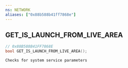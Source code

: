 ```yaml
---
ns: NETWORK
aliases: ["0x88b588b41ff7868e"]
---
```

## GET_IS_LAUNCH_FROM_LIVE_AREA

```c
// 0x88B588B41FF7868E
bool GET_IS_LAUNCH_FROM_LIVE_AREA();
```

```
Checks for system service parameters
```
